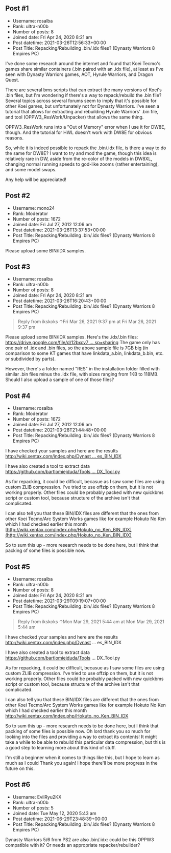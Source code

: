 ## Post #1
- Username: rosalba
- Rank: ultra-n00b
- Number of posts: 8
- Joined date: Fri Apr 24, 2020 8:21 am
- Post datetime: 2021-03-26T12:56:33+00:00
- Post Title: Repacking/Rebuilding .bin/.idx files? (Dynasty Warriors 8 Empires PC)

I've done some research around the internet and found that Koei Tecmo's games share similar containers (.bin paired with an .idx file), at least as I've seen with Dynasty Warriors games, AOT, Hyrule Warriors, and Dragon Quest.

There are several bms scripts that can extract the many versions of Koei's .bin files, but I'm wondering if there's a way to repack/rebuild the .bin file? Several topics across several forums seem to imply that it's possible for other Koei games, but unfortunately not for Dynasty Warriors. I've seen a tutorial that allows for extracting and rebuilding Hyrule Warriors' .bin file, and tool (OPPW3_ResWork/Unpacker) that allows the same thing.

OPPW3_ResWork runs into a "Out of Memory" error when I use it for DW8E, though. And the tutorial for HWL doesn't work with DW8E for obvious reasons.

So, while it is indeed possible to repack the .bin/.idx file, is there a way to do the same for DW8E? I want to try and mod the game, though this idea is relatively rare in DW, aside from the re-color of the models in DW8XL, changing normal running speeds to god-like zooms (rather entertaining), and some model swaps.

Any help will be appreciated!
## Post #2
- Username: mono24
- Rank: Moderator
- Number of posts: 1672
- Joined date: Fri Jul 27, 2012 12:06 am
- Post datetime: 2021-03-26T13:37:53+00:00
- Post Title: Repacking/Rebuilding .bin/.idx files? (Dynasty Warriors 8 Empires PC)

Please upload some BIN/IDX samples.
## Post #3
- Username: rosalba
- Rank: ultra-n00b
- Number of posts: 8
- Joined date: Fri Apr 24, 2020 8:21 am
- Post datetime: 2021-03-26T16:20:43+00:00
- Post Title: Repacking/Rebuilding .bin/.idx files? (Dynasty Warriors 8 Empires PC)

> Reply from ikskoks ↑Fri Mar 26, 2021 9:37 pm at Fri Mar 26, 2021 9:37 pm
>
> 
Please upload some BIN/IDX samples.
Here's the .idx/.bin files: [https://drive.google.com/file/d/12bxcv7 ... sp=sharing](https://drive.google.com/file/d/12bxcv7V1lDLfhFwAOpZ2C6VPa2-3Qkhh/view?usp=sharing)
The game only has one pair of .idx and .bin files, so the above sample file is 7GB big (in comparison to some KT games that have linkdata_a.bin, linkdata_b.bin, etc. or subdivided by parts).

However, there's a folder named "RES" in the installation folder filled with similar .bin files minus the .idx file, with sizes ranging from 1KB to 118MB. Should I also upload a sample of one of those files?
## Post #4
- Username: rosalba
- Rank: Moderator
- Number of posts: 1672
- Joined date: Fri Jul 27, 2012 12:06 am
- Post datetime: 2021-03-28T21:44:48+00:00
- Post Title: Repacking/Rebuilding .bin/.idx files? (Dynasty Warriors 8 Empires PC)

I have checked your samples and here are the results
[http://wiki.xentax.com/index.php/Dynast ... es_BIN_IDX](http://wiki.xentax.com/index.php/Dynasty_Warriors_8:_Empires_BIN_IDX)

I have also created a tool to extract data
[https://github.com/bartlomiejduda/Tools ... DX_Tool.py](https://github.com/bartlomiejduda/Tools/blob/master/NEW%20Tools/Dynasty%20Warriors%208/Dynasty_Warriors_8_BIN_IDX_Tool.py)


As for repacking, it could be difficult, becasue as I saw some files are using custom ZLIB compression. I've tried to use offzip on them, but it is not working properly. Other files could be probably packed with new quickbms script or custom tool, because structure of the archive isn't that complicated.

I can also tell you that these BIN/IDX files are different that the ones from other Koei Tecmo/Arc System Works games like for example Hokuto No Ken which I had checked earlier this month [http://wiki.xentax.com/index.php/Hokuto_no_Ken_BIN_IDX](http://wiki.xentax.com/index.php/Hokuto_no_Ken_BIN_IDX)


So to sum this up - more research needs to be done here, but I think that packing of some files is possible now.
## Post #5
- Username: rosalba
- Rank: ultra-n00b
- Number of posts: 8
- Joined date: Fri Apr 24, 2020 8:21 am
- Post datetime: 2021-03-29T09:19:07+00:00
- Post Title: Repacking/Rebuilding .bin/.idx files? (Dynasty Warriors 8 Empires PC)

> Reply from ikskoks ↑Mon Mar 29, 2021 5:44 am at Mon Mar 29, 2021 5:44 am
>
> 
I have checked your samples and here are the results
http://wiki.xentax.com/index.php/Dynast ... es_BIN_IDX

I have also created a tool to extract data
https://github.com/bartlomiejduda/Tools ... DX_Tool.py


As for repacking, it could be difficult, becasue as I saw some files are using custom ZLIB compression. I've tried to use offzip on them, but it is not working properly. Other files could be probably packed with new quickbms script or custom tool, because structure of the archive isn't that complicated.

I can also tell you that these BIN/IDX files are different that the ones from other Koei Tecmo/Arc System Works games like for example Hokuto No Ken which I had checked earlier this month http://wiki.xentax.com/index.php/Hokuto_no_Ken_BIN_IDX


So to sum this up - more research needs to be done here, but I think that packing of some files is possible now.
Oh lord thank you so much for looking into the files and providing a way to extract its contents! It might take a while to be able to rebuild this particular data compression, but this is a good step to learning more about this kind of stuff.

I'm still a beginner when it comes to things like this, but I hope to learn as much as I could 
Thank you again! I hope there'll be more progress in the future on this.
## Post #6
- Username: EvilRyu2KX
- Rank: ultra-n00b
- Number of posts: 5
- Joined date: Tue May 12, 2020 5:43 am
- Post datetime: 2021-06-29T23:48:39+00:00
- Post Title: Repacking/Rebuilding .bin/.idx files? (Dynasty Warriors 8 Empires PC)

Dynasty Warriors 5/6 from PS2 are also .bin/.idx: could be this OPPW3 compatible with it? Or needs an appropriate repacker/rebuilder?
